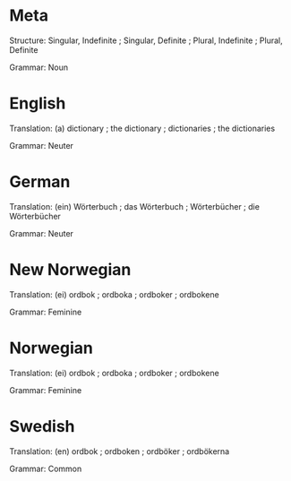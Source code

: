 Meta
====

Structure: Singular, Indefinite ; Singular, Definite ; Plural, Indefinite ; Plural, Definite

Grammar:   Noun



English
=======

Translation: (a) dictionary ; the dictionary ; dictionaries ; the dictionaries

Grammar:     Neuter



German
======

Translation: (ein) Wörterbuch ; das Wörterbuch ; Wörterbücher ; die Wörterbücher

Grammar:     Neuter



New Norwegian
=============

Translation: (ei) ordbok ; ordboka ; ordboker ; ordbokene

Grammar:     Feminine



Norwegian
=========

Translation: (ei) ordbok ; ordboka ; ordboker ; ordbokene

Grammar:     Feminine



Swedish
=======

Translation: (en) ordbok ; ordboken ; ordböker ; ordbökerna

Grammar:     Common
